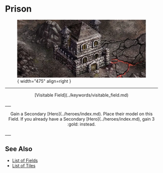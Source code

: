# Prison

<figure markdown="span">

![Prison Map Location](../assets/locations-prison.webp){ width="475" align=right }

</figure>

___
<p style="text-align: center;" markdown>[Visitable Field](../keywords/visitable_field.md)</p>
___
<p style="text-align: center;" markdown>Gain a Secondary [Hero](../heroes/index.md). Place their model on this Field. If you already have a Secondary [Hero](../heroes/index.md), gain 3 :gold: instead.</p>
___


## See Also

- [List of Fields](index.md)
- [List of Tiles](../tiles/index.md)
